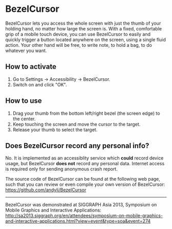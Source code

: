 # BezelCursor

BezelCursor lets you access the whole screen with just the thumb of your holding hand, no matter how large the screen is. With a fixed, comfortable grip of a mobile touch device, you can use BezelCursor to easily and quickly trigger a button located anywhere on the screen, using a single fluid action. Your other hand will be free, to write note, to hold a bag, to do whatever you want.

## How to activate

 1. Go to Settings -> Accessibility -> BezelCursor.
 2. Switch on and click "OK".

## How to use

 1. Drag your thumb from the bottom left/right bezel (the screen edge) to the center. 
 2. Keep touching the screen and move the cursor to the target.
 3. Release your thumb to select the target.

## Does BezelCursor record any personal info?

No. It is implemented as an accessiblity service which __could__ record device usage, but BezelCursor **does not** record any personal data.
Internet access is required only for sending anonymous crash report. 

The source code of BezelCursor can be found at the following web page, such that you can review or even compile your own version of BezelCursor: https://github.com/andyli/BezelCursor

--------------------------------------

BezelCursor was demonstrated at SIGGRAPH Asia 2013, Symposium on Mobile Graphics and Interactive Applications:
http://sa2013.siggraph.org/en/attendees/symposium-on-mobile-graphics-and-interactive-applications.html?view=event&type=soa&event=274